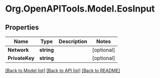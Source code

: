 # Org.OpenAPITools.Model.EosInput

## Properties

Name | Type | Description | Notes
------------ | ------------- | ------------- | -------------
**Network** | **string** |  | [optional] 
**PrivateKey** | **string** |  | [optional] 

[[Back to Model list]](../README.md#documentation-for-models) [[Back to API list]](../README.md#documentation-for-api-endpoints) [[Back to README]](../README.md)

